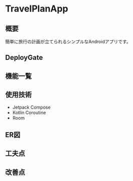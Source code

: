 # TravelPlanApp
## 概要
簡単に旅行の計画が立てられるシンプルなAndroidアプリです。

## DeployGate

## 機能一覧

## 使用技術
+ Jetpack Compose
+ Kotlin Coroutine
+ Room

## ER図

## 工夫点

## 改善点

